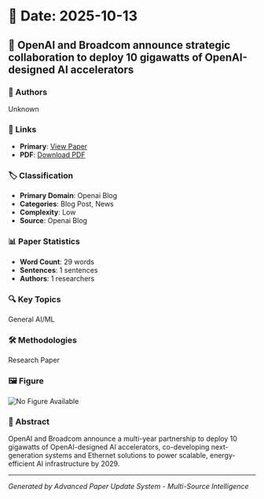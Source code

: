 # 📅 Date: 2025-10-13

## 📄 OpenAI and Broadcom announce strategic collaboration to deploy 10 gigawatts of OpenAI-designed AI accelerators

### 👥 Authors
Unknown

### 🔗 Links
- **Primary**: [View Paper](https://openai.com/index/openai-and-broadcom-announce-strategic-collaboration)
- **PDF**: [Download PDF](https://arxiv.org/pdf/.pdf) 



### 🏷️ Classification
- **Primary Domain**: Openai Blog
- **Categories**: Blog Post, News
- **Complexity**: Low
- **Source**: Openai Blog

### 📊 Paper Statistics
- **Word Count**: 29 words
- **Sentences**: 1 sentences
- **Authors**: 1 researchers

### 🔍 Key Topics
General AI/ML

### 🛠️ Methodologies
Research Paper

### 🖼️ Figure
![No Figure Available](https://img.shields.io/badge/Figure-Not_Available-lightgrey?style=for-the-badge)

### 📝 Abstract
OpenAI and Broadcom announce a multi-year partnership to deploy 10 gigawatts of OpenAI-designed AI accelerators, co-developing next-generation systems and Ethernet solutions to power scalable, energy-efficient AI infrastructure by 2029.

---
*Generated by Advanced Paper Update System - Multi-Source Intelligence*
